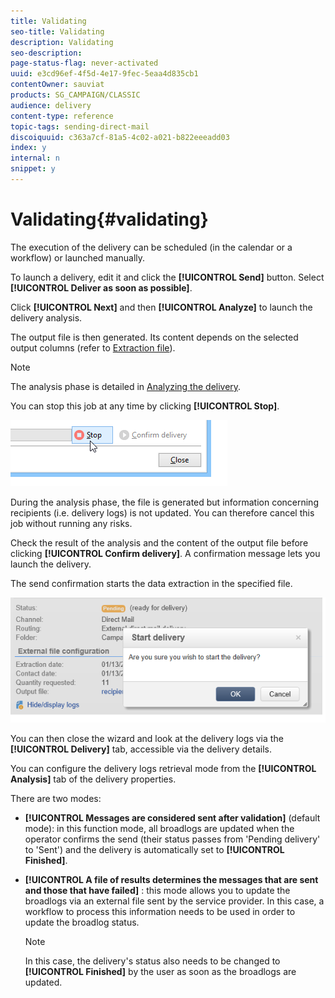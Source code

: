 ```yaml
---
title: Validating
seo-title: Validating
description: Validating
seo-description: 
page-status-flag: never-activated
uuid: e3cd96ef-4f5d-4e17-9fec-5eaa4d835cb1
contentOwner: sauviat
products: SG_CAMPAIGN/CLASSIC
audience: delivery
content-type: reference
topic-tags: sending-direct-mail
discoiquuid: c363a7cf-81a5-4c02-a021-b822eeeadd03
index: y
internal: n
snippet: y
---
```


# Validating{#validating}

The execution of the delivery can be scheduled (in the calendar or a workflow) or launched manually.

To launch a delivery, edit it and click the **[!UICONTROL Send]** button. Select **[!UICONTROL Deliver as soon as possible]**.

Click **[!UICONTROL Next]** and then **[!UICONTROL Analyze]** to launch the delivery analysis.

The output file is then generated. Its content depends on the selected output columns (refer to [Extraction file](../../delivery/using/defining-the-direct-mail-content.md#extraction-file)).

>[!NOTE]
>
>The analysis phase is detailed in [Analyzing the delivery](../../delivery/using/key-steps-when-creating-a-delivery.md#analyzing-the-delivery).

You can stop this job at any time by clicking **[!UICONTROL Stop]**.

![](assets/s_ncs_user_stop_analyze.png)

During the analysis phase, the file is generated but information concerning recipients (i.e. delivery logs) is not updated. You can therefore cancel this job without running any risks.

Check the result of the analysis and the content of the output file before clicking **[!UICONTROL Confirm delivery]**. A confirmation message lets you launch the delivery.

The send confirmation starts the data extraction in the specified file.

![](assets/s_ncs_user_postal_del_send_confirm_postal.png)

You can then close the wizard and look at the delivery logs via the **[!UICONTROL Delivery]** tab, accessible via the delivery details.

You can configure the delivery logs retrieval mode from the **[!UICONTROL Analysis]** tab of the delivery properties.

There are two modes:

* **[!UICONTROL Messages are considered sent after validation]** (default mode): in this function mode, all broadlogs are updated when the operator confirms the send (their status passes from 'Pending delivery' to 'Sent') and the delivery is automatically set to **[!UICONTROL Finished]**.
* **[!UICONTROL A file of results determines the messages that are sent and those that have failed]** : this mode allows you to update the broadlogs via an external file sent by the service provider. In this case, a workflow to process this information needs to be used in order to update the broadlog status.

  >[!NOTE]
  >
  >In this case, the delivery's status also needs to be changed to **[!UICONTROL Finished]** by the user as soon as the broadlogs are updated.
